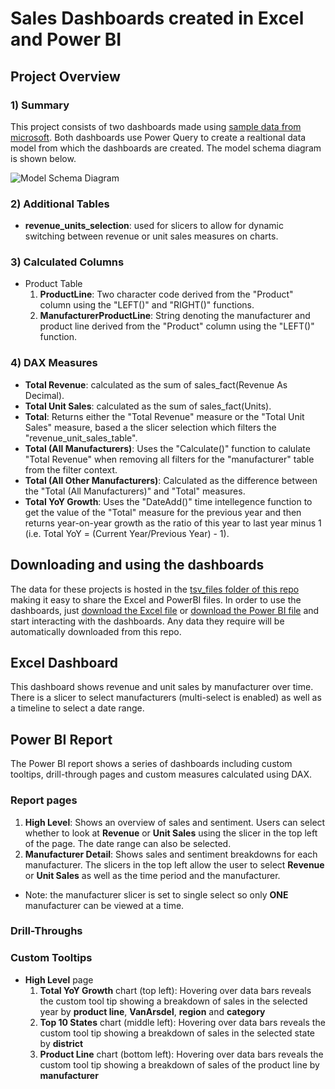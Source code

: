 # Sales Dashboards created in Excel and Power BI

## Project Overview
### 1) Summary
This project consists of two dashboards made using [sample data from microsoft](https://learn.microsoft.com/en-us/power-bi/create-reports/sample-sales-and-marketing#get-the-pbix-file-for-this-sample). Both dashboards use Power Query to create a realtional data model from which the dashboards are created. The model schema diagram is shown below.

![Model Schema Diagram](https://github.com/MauriceBrown/sales_dashboard/blob/main/model_schema.png)

### 2) Additional Tables
* **revenue_units_selection**: used for slicers to allow for dynamic switching between revenue or unit sales measures on charts.

### 3) Calculated Columns
* Product Table
  1. **ProductLine**: Two character code derived from the "Product" column using the "LEFT()" and "RIGHT()" functions.
  2. **ManufacturerProductLine**: String denoting the manufacturer and product line derived from the "Product" column using the "LEFT()" function.

### 4) DAX Measures
* **Total Revenue**: calculated as the sum of sales_fact(Revenue As Decimal).
* **Total Unit Sales**: calculated as the sum of sales_fact(Units).
* **Total**: Returns either the "Total Revenue" measure or the "Total Unit Sales" measure, based a the slicer selection which filters the "revenue_unit_sales_table".
* **Total (All Manufacturers)**: Uses the "Calculate()" function to calulate "Total Revenue" when removing all filters for the "manufacturer" table from the filter context.
* **Total (All Other Manufacturers)**: Calculated as the difference between the "Total (All Manufacturers)" and "Total" measures.
* **Total YoY Growth**: Uses the "DateAdd()" time intellegence function to get the value of the "Total" measure for the previous year and then returns year-on-year growth as the ratio of this year to last year minus 1 (i.e. Total YoY = (Current Year/Previous Year) - 1).

## Downloading and using the dashboards
The data for these projects is hosted in the [tsv_files folder of this repo](https://github.com/MauriceBrown/sales_dashboard/tree/main/tsv_files) making it easy to share the Excel and PowerBI files. In order to use the dashboards, just [download the Excel file](https://github.com/MauriceBrown/sales_dashboard/raw/main/Sales%20Dashboard.xlsx) or [download the Power BI file](https://github.com/MauriceBrown/sales_dashboard/raw/main/Sales%20Dashboard.pbix) and start interacting with the dashboards. Any data they require will be automatically downloaded from this repo.

## Excel Dashboard
This dashboard shows revenue and unit sales by manufacturer over time. There is a slicer to select manufacturers (multi-select is enabled) as well as a timeline to select a date range.

## Power BI Report
The Power BI report shows a series of dashboards including custom tooltips, drill-through pages and custom measures calculated using DAX.

### Report pages
1. **High Level**: Shows an overview of sales and sentiment. Users can select whether to look at **Revenue** or **Unit Sales** using the slicer in the top left of the page. The date range can also be selected.
2. **Manufacturer Detail**: Shows sales and sentiment breakdowns for each manufacturer. The slicers in the top left allow the user to select **Revenue** or **Unit Sales** as well as the time period and the manufacturer.
  * Note: the manufacturer slicer is set to single select so only **ONE** manufacturer can be viewed at a time.

### Drill-Throughs
### Custom Tooltips
* **High Level** page
  1. **Total YoY Growth** chart (top left): Hovering over data bars reveals the custom tool tip showing a breakdown of sales in the selected year by **product line**, **VanArsdel**, **region** and **category**
  2. **Top 10 States** chart (middle left): Hovering over data bars reveals the custom tool tip showing a breakdown of sales in the selected state by **district**
  3. **Product Line** chart (bottom left): Hovering over data bars reveals the custom tool tip showing a breakdown of sales of the product line by **manufacturer**



